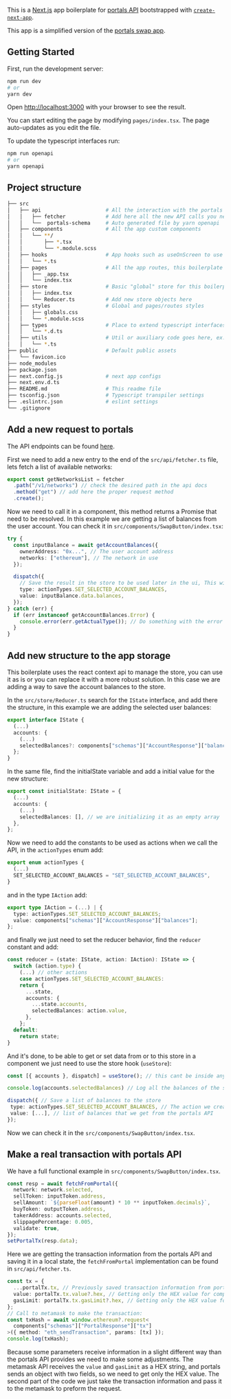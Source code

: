 This is a [Next.js](https://nextjs.org/) app boilerplate for [portals API](https://portals.fi) bootstrapped with [`create-next-app`](https://github.com/vercel/next.js/tree/canary/packages/create-next-app).

This app is a simplified version of the [portals swap app](https://app.portals.fi/).

## Getting Started

First, run the development server:

```bash
npm run dev
# or
yarn dev
```

Open [http://localhost:3000](http://localhost:3000) with your browser to see the result.

You can start editing the page by modifying `pages/index.tsx`. The page auto-updates as you edit the file.

To update the typescript interfaces run:

```bash
npm run openapi
# or
yarn openapi
```

## Project structure

```bash
├── src
│   ├── api                     # All the interaction with the portals API is done here
│   │   ├── fetcher             # Add here all the new API calls you need
│   │   └──  portals-schema     # Auto generated file by yarn openapi
│   ├── components              # All the app custom components
│   │   └── **/
│   │       ├── *.tsx
│   │       └── *.module.scss
│   ├── hooks                   # App hooks such as useOnScreen to use the IntersectionObserver for endless scroll
│   │   └── *.ts
│   ├── pages                   # All the app routes, this boilerplate only have the default / route, add here new pages.
│   │   ├── _app.tsx
│   │   └── index.tsx
│   ├── store                   # Basic "global" store for this boilerplate, uses the react context api.
│   │   ├── index.tsx
│   │   └── Reducer.ts          # Add new store objects here
│   ├── styles                  # Global and pages/routes styles
│   │   ├── globals.css
│   │   └── *.module.scss
│   ├── types                   # Place to extend typescript interfaces when packages don't provide it (ex: window.ethereum)
│   │   └── *.d.ts
│   ├── utils                   # Util or auxiliary code goes here, ex: map of networks with additional information
│   │   └── *.ts
├── public                      # Default public assets
│   └── favicon.ico
├── node_modules
├── package.json
├── next.config.js              # next app configs
├── next.env.d.ts
├── README.md                   # This readme file
├── tsconfig.json               # Typescript transpiler settings
├── .eslintrc.json              # eslint settings
└── .gitignore
```

## Add a new request to portals

The API endpoints can be found [here](https://docs.portals.fi/docs/api/).

First we need to add a new entry to the end of the `src/api/fetcher.ts` file, lets fetch a list of available networks:

```typescript
export const getNetworksList = fetcher
  .path("/v1/networks") // check the desired path in the api docs
  .method("get") // add here the proper request method
  .create();
```

Now we need to call it in a component, this method returns a Promise that need to be resolved. In this example we are getting a list of balances from the user account.
You can check it in `src/components/SwapButton/index.tsx`:

```typescript
try {
  const inputBalance = await getAccountBalances({
    ownerAddress: "0x...", // The user account address
    networks: ["ethereum"], // The network in use
  });

  dispatch({
    // Save the result in the store to be used later in the ui, This will be explained later in the "Add new structure to the app storage" section
    type: actionTypes.SET_SELECTED_ACCOUNT_BALANCES,
    value: inputBalance.data.balances,
  });
} catch (err) {
  if (err instanceof getAccountBalances.Error) {
    console.error(err.getActualType()); // Do something with the error
  }
}
```

## Add new structure to the app storage

This boilerplate uses the react context api to manage the store, you can use it as is or you can replace it with a more robust solution. In this case we are adding a way to save the account balances to the store.

In the `src/store/Reducer.ts` search for the `IState` interface, and add there the structure, in this example we are adding the selected user balances:

```typescript
export interface IState {
  (...)
  accounts: {
    (...)
    selectedBalances?: components["schemas"]["AccountResponse"]["balances"]; // We can get the structure directly from the src/api/portals-schema.ts
  };
}
```

In the same file, find the initialState variable and add a initial value for the new structure:

```typescript
export const initialState: IState = {
  (...)
  accounts: {
    (...)
    selectedBalances: [], // we are initializing it as an empty array
  },
};
```

Now we need to add the constants to be used as actions when we call the API, in the `actionTypes` enum add:

```typescript
export enum actionTypes {
  (...)
  SET_SELECTED_ACCOUNT_BALANCES = "SET_SELECTED_ACCOUNT_BALANCES",
}
```

and in the type `IAction` add:

```typescript
export type IAction = (...) | {
  type: actionTypes.SET_SELECTED_ACCOUNT_BALANCES;
  value: components["schemas"]["AccountResponse"]["balances"];
};
```

and finally we just need to set the reducer behavior, find the `reducer` constant and add:

```typescript
const reducer = (state: IState, action: IAction): IState => {
  switch (action.type) {
    (...) // other actions
    case actionTypes.SET_SELECTED_ACCOUNT_BALANCES:
    return {
      ...state,
      accounts: {
        ...state.accounts,
        selectedBalances: action.value,
      },
    };
  default:
    return state;
}
```

And it's done, to be able to get or set data from or to this store in a component we just need to use the store hook (`useStore`):

```typescript
const [{ accounts }, dispatch] = useStore(); // this cant be inside any other hook or if condition

console.log(accounts.selectedBalances) // Log all the balances of the selected account

dispatch({ // Save a list of balances to the store
 type: actionTypes.SET_SELECTED_ACCOUNT_BALANCES, // The action we created later in the src/store/Reducer.ts
 value: [...], // list of balances that we get from the portals API
});
```

Now we can check it in the `src/components/SwapButton/index.tsx`.

## Make a real transaction with portals API

We have a full functional example in `src/components/SwapButton/index.tsx`.

```typescript
const resp = await fetchFromPortal({
  network: network.selected,
  sellToken: inputToken.address,
  sellAmount: `${parseFloat(amount) * 10 ** inputToken.decimals}`,
  buyToken: outputToken.address,
  takerAddress: accounts.selected,
  slippagePercentage: 0.005,
  validate: true,
});
setPortalTx(resp.data);
```

Here we are getting the transaction information from the portals API and saving it in a local state, the `fetchFromPortal` implementation can be found in `src/api/fetcher.ts`.

```typescript
const tx = {
  ...portalTx.tx, // Previously saved transaction information from portals API
  value: portalTx.tx.value?.hex, // Getting only the HEX value for compatibility reasons
  gasLimit: portalTx.tx.gasLimit?.hex, // Getting only the HEX value for compatibility reasons
};
// Call to metamask to make the transaction:
const txHash = await window.ethereum?.request<
  components["schemas"]["PortalResponse"]["tx"]
>({ method: "eth_sendTransaction", params: [tx] });
console.log(txHash);
```

Because some parameters receive information in a slight different way than the portals API provides we need to make some adjustments. The metamask API receives the `value` and `gasLimit` as a HEX string, and portals sends an object with two fields, so we need to get only the HEX value.
The second part of the code we just take the transaction information and pass it to the metamask to preform the request.

